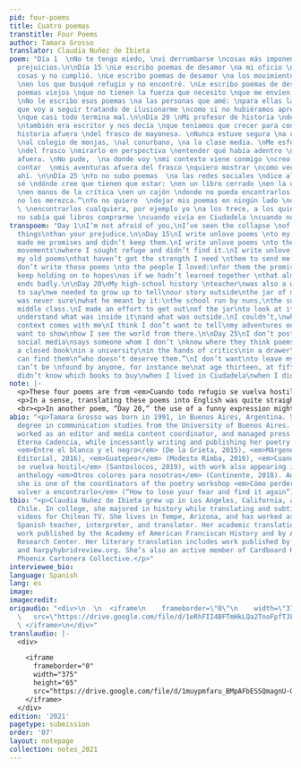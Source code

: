 ```yaml
---
pid: four-poems
title: Cuatro poemas
transtitle: Four Poems
author: Tamara Grosso
translator: Claudia Nuñez de Ibieta
poem: "Día 1  \nNo te tengo miedo, \nvi derrumbarse \ncosas más imponentes \nque tus
  prejuicios.\n\nDía 15 \nLe escribo poemas de desamor \na mi oficio \nque me prometió
  cosas y no cumplió. \nLe escribo poemas de desamor \na los movimientos políticos
  \nen los que busqué refugio y no encontré. \nLe escribo poemas de desamor \na mis
  poemas viejos \nque no tienen la fuerza que necesito \nque me envíen desde el pasado.
  \nNo le escribo esos poemas \na las personas que amé: \npara ellas la promesa \nde
  que voy a seguir tratando de ilusionarme \ncomo si no hubiéramos aprendido juntas
  \nque casi todo termina mal.\n\nDía 20 \nMi profesor de historia \ndel secundario
  \ntambién era escritor y nos decía \nque teníamos que crecer para contar \nnuestra
  historia afuera \ndel frasco de mayonesa. \nNunca estuve segura \na qué se refería:
  \nal colegio de monjas, \nal conurbano, \na la clase media. \nMe esforcé por salir
  \ndel frasco \nmirarlo en perspectiva \nentender qué había adentro \ny qué había
  afuera. \nNo pude,  \na donde voy \nmi contexto viene conmigo \ncreo que no quiero
  contar  \nmis aventuras afuera del frasco \nquiero mostrar \ncomo veo el mundo desde
  ahí. \n\nDía 25 \nYo no subo poemas  \na las redes sociales \ndice alguien que no
  sé \ndónde cree que tienen que estar: \nen un libro cerrado \nen la universidad
  \nen manos de la crítica \nen un cajón \ndonde no pueda encontrarlos nadie \n“que
  no los merezca.”\nYo no quiero  \ndejar mis poemas en ningún lado \ndonde no pueda
  \ \nencontrarlos cualquiera, por ejemplo yo \na los trece, a los quince \ncuando
  no sabía qué libros comprarme \ncuando vivía en Ciudadela \ncuando no leía poesía."
transpoem: "Day 1\nI’m not afraid of you,\nI’ve seen the collapse \nof more impressive
  things\nthan your prejudice.\n\nDay 15\nI write unlove poems \nto my craft\nthat
  made me promises and didn’t keep them.\nI write unlove poems \nto the political
  movements\nwhere I sought refuge and didn’t find it.\nI write unlove poems \nto
  my old poems\nthat haven’t got the strength I need \nthem to send me from the past.\nI
  don’t write those poems \nto the people I loved:\nfor them the promise\nthat I will
  keep holding on to hopes\nas if we hadn’t learned together \nthat almost everything
  ends badly.\n\nDay 20\nMy high-school history \nteacher\nwas also a writer and used
  to say\nwe needed to grow up to tell\nour story outside\nthe jar of mayonnaise.\nI
  was never sure\nwhat he meant by it:\nthe school run by nuns,\nthe suburbs,\nthe
  middle class.\nI made an effort to get out\nof the jar\nto look at it in perspective\nto
  understand what was inside it\nand what was outside.\nI couldn’t,\nwherever I go\nmy
  context comes with me\nI think I don’t want to tell\nmy adventures outside the jar\nI
  want to show\nhow I see the world from there.\n\nDay 25\nI don’t post poems\non
  social media\nsays someone whom I don’t \nknow where they think poems should be:\nin
  a closed book\nin a university\nin the hands of critics\nin a drawer\nwhere no one
  can find them\n“who doesn’t deserve them.”\nI don’t want\nto leave my poems anywhere\nthey
  can’t be \nfound by anyone, for instance me\nat age thirteen, at fifteen\nwhen I
  didn’t know which books to buy\nwhen I lived in Ciudadela\nwhen I didn’t read poetry."
note: |-
  <p>These four poems are from <em>Cuando todo refugio se vuelva hostil</em> (<em>When Every Refuge Turns Hostile</em>), which Grosso published in 2019, and I first heard her read in 2020 during a virtual event featuring pandemic poetry. Just the way she had numbered her days, way before all of us began counting each pandemic day, proved to be an example of her signature style. Examining herself and her social milieu, her verses trace the coming of age and awareness of a young and avid reader and writer for whom words are not just the currency of everyday life, but a practical science. Making observations of tangible moments or psychological ones, Grosso questions emotions, prejudices, old habits — her own and others’. In clever quips, anxiety-inducing moments are brought under control by the power of words.</p>
  <p>In a sense, translating these poems into English was quite straightforward when it came to word choice, for meaning, but striking the same tone as the original is the challenge, the goal. For example, in “Day 15,” “poemas de desamor” becomes “unlove poems;” it seems to be an easy and transparent choice and I’m not unhappy with it at all, but I can’t shake the sense that the word <em>desamor</em> will always sound more dramatic than the word “unlove,” and I can’t change that. More of a puzzle, in the same poem, was the verb <em>ilusionarse</em>, for which the translation becomes a compound of verbs, and offers the chance to try various combinations until the one sounding most lyrical is found.</p>
  <br><p>In another poem, “Day 20,” the use of a funny expression might have posed a puzzle, but since it’s actually not a widely used colloquialism necessitating a determined English equivalent, a literal translation worked well to elicit the same quizzical response it provokes in the original. Suffice it to say, the choice phrase in question, the “mayonnaise jar” from which Grosso decides not to remove herself, serves as the phrase with which she declares where she is writing <em>from</em>. It’s an imaginative metaphor, a form she often employs, along with her wry humor, to surpass or solve the question posed by the poem. In her well-meditated but short answers, her poetry empowers both writer and reader. Her succinct texts, born into a world of strong social media use, are <strong>meant</strong> to be shared widely. The fact that Grosso is adamant that anyone should be able to find her poems — “anyone, for instance me at age thirteen, at fifteen, when I didn’t know which books to buy, when I lived in Ciudadela, when I didn’t read poetry” — has garnered her thousands of enthusiastic Spanish-language readers and followers. It’s the translator’s intention that this generation of English-language readers have the chance to engage as well.</p>
abio: "<p>Tamara Grosso was born in 1991, in Buenos Aires, Argentina. She earned her
  degree in communication studies from the University of Buenos Aires. Grosso has
  worked as an editor and media content coordinator, and managed press for the publisher
  Eterna Cadencia, while incessantly writing and publishing her poetry along the way:
  <em>Entre el blanco y el negro</em> (De la Grieta, 2015), <em>Márgenes</em> (Objeto
  Editorial, 2016), <em>Guatepeor</em> (Modesto Rimba, 2016), <em>Cuando todo refugio
  se vuelva hostil</em> (Santoslocos, 2019), with work also appearing in the poetry
  anthology <em>Otros colores para nosotras</em> (Continente, 2018). Additionally,
  she is one of the coordinators of the poetry workshop <em>Cómo perder el miedo y
  volver a encontrarlo</em> (“How to lose your fear and find it again”). "
tbio: "<p>Claudia Nuñez de Ibieta grew up in Los Angeles, California, and Santiago,
  Chile. In college, she majored in history while translating and subtitling MTV music
  videos for Chilean TV. She lives in Tempe, Arizona, and has worked as a bookseller,
  Spanish teacher, interpreter, and translator. Her academic translation includes
  work published by the Academy of American Franciscan History and by ASU’s Hispanic
  Research Center. Her literary translation includes work published by fiikbooks.org
  and harpyhybridreview.org. She’s also an active member of Cardboard House Press’
  Phoenix Cartonera Collective.</p>"
interviewee_bio:
language: Spanish
lang: es
image:
imagecredit:
origaudio: "<div>\n  \n  <iframe\n    frameborder=\"0\"\n    width=\"375\"\n    height=\"65\"\n
  \   src=\"https://drive.google.com/file/d/1eRhFII4BFTmHkLQa2TnoFpfTJLR9Lit0/preview\">\n
  \ </iframe>\n</div>"
translaudio: |-
  <div>

    <iframe
      frameborder="0"
      width="375"
      height="65"
      src="https://drive.google.com/file/d/1muypmfaru_BMpAFbESSQmagnU-GQi2bB/preview">
    </iframe>
  </div>
edition: '2021'
pagetype: submission
order: '07'
layout: notepage
collection: notes_2021
---
```

